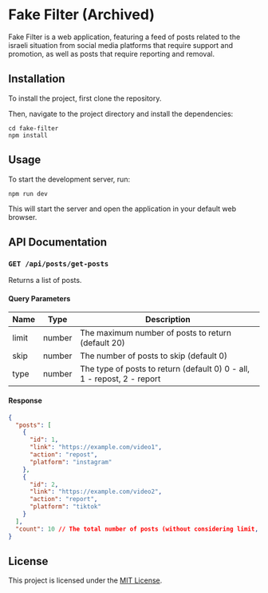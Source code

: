 # Fake Filter (Archived)

Fake Filter is a web application, featuring a feed of posts related to the israeli situation from social media platforms that require support and promotion, as well as posts that require reporting and removal.

## Installation

To install the project, first clone the repository. 

Then, navigate to the project directory and install the dependencies:

```
cd fake-filter
npm install
```

## Usage

To start the development server, run:

```
npm run dev
```

This will start the server and open the application in your default web browser.

## API Documentation

### `GET /api/posts/get-posts`

Returns a list of posts.

#### Query Parameters

| Name  | Type   | Description                                     |
| ----- | ------ | ----------------------------------------------- |
| limit | number | The maximum number of posts to return (default 20) |
| skip  | number | The number of posts to skip (default 0)           |
| type  | number | The type of posts to return (default 0) 0 - all, 1 - repost, 2 - report          |

#### Response

```json
{
  "posts": [
    {
      "id": 1,
      "link": "https://example.com/video1",
      "action": "repost",
      "platform": "instagram"
    },
    {
      "id": 2,
      "link": "https://example.com/video2",
      "action": "report",
      "platform": "tiktok"
    }
  ],
  "count": 10 // The total number of posts (without considering limit, but with considering type)
}
```

## License

This project is licensed under the [MIT License](LICENSE).
